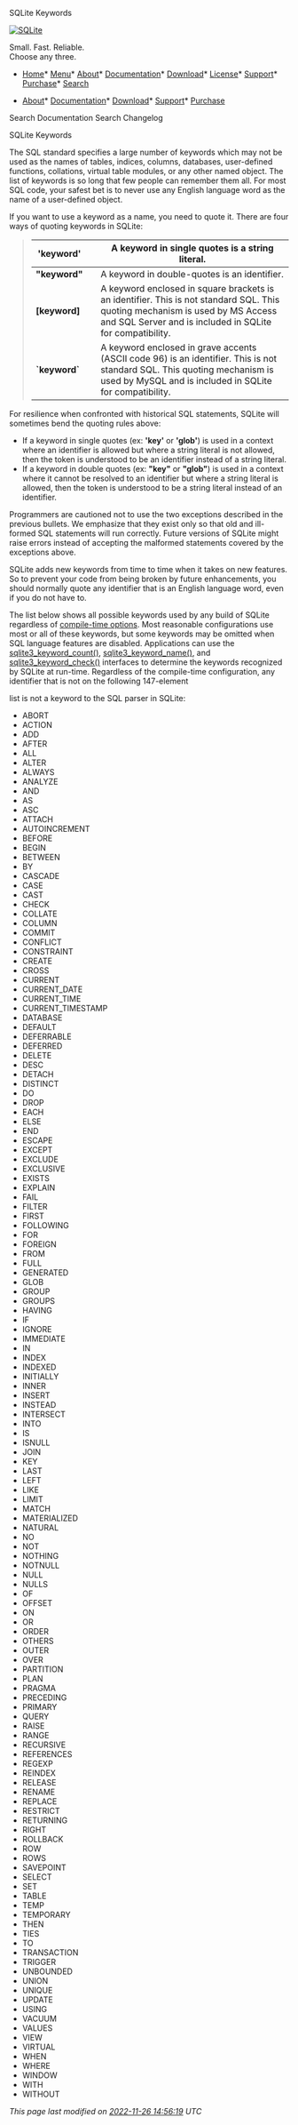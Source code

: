 




SQLite Keywords




[![SQLite](images/sqlite370_banner.gif)](index.html)


Small. Fast. Reliable.  
Choose any three.


* [Home](index.html)* [Menu](javascript:void(0))* [About](about.html)* [Documentation](docs.html)* [Download](download.html)* [License](copyright.html)* [Support](support.html)* [Purchase](prosupport.html)* [Search](javascript:void(0))




* [About](about.html)* [Documentation](docs.html)* [Download](download.html)* [Support](support.html)* [Purchase](prosupport.html)






Search Documentation
Search Changelog










SQLite Keywords


The SQL standard specifies a large number of keywords which may not
be used as the names of tables, indices, columns, databases, user\-defined
functions, collations, virtual table modules, or any other named object.
The list of keywords is so long that few people can remember them all.
For most SQL code, your safest bet is to never use any English language
word as the name of a user\-defined object.


If you want to use a keyword as a name, you need to quote it. There
are four ways of quoting keywords in SQLite:






> | **'keyword'** |  | A keyword in single quotes is a string literal. |
> | --- | --- | --- |
> | **"keyword"** |  | A keyword in double\-quotes is an identifier. |
> | **\[keyword]** |  | A keyword enclosed in square brackets is   an identifier. This is not standard SQL. This quoting mechanism  is used by MS Access and SQL Server and is included in SQLite for  compatibility. |
> | **\`keyword\`** |  | A keyword enclosed in grave accents (ASCII code 96\) is   an identifier. This is not standard SQL. This quoting mechanism  is used by MySQL and is included in SQLite for  compatibility. |


For resilience when confronted with historical SQL statements, SQLite
will sometimes bend the quoting rules above:


* If a keyword in single
quotes (ex: **'key'** or **'glob'**) is used in a context where
an identifier is allowed but where a string literal is not allowed, then
the token is understood to be an identifier instead of a string literal.
* If a keyword in double
quotes (ex: **"key"** or **"glob"**) is used in a context where
it cannot be resolved to an identifier but where a string literal
is allowed, then the token is understood to be a string literal instead
of an identifier.


Programmers are cautioned not to use the two exceptions described in
the previous bullets. We emphasize that they exist only so that old
and ill\-formed SQL statements will run correctly. Future versions of
SQLite might raise errors instead of accepting the malformed
statements covered by the exceptions above.



SQLite adds new keywords from time to time when it takes on new features.
So to prevent your code from being broken by future enhancements, you should
normally quote any identifier that is an English language word, even if
you do not have to.




The list below shows all possible keywords used by any build of
SQLite regardless of [compile\-time options](compile.html). 
Most reasonable configurations use most or all of these keywords,
but some keywords may be omitted when SQL language features are
disabled.
Applications can use the
[sqlite3\_keyword\_count()](c3ref/keyword_check.html), [sqlite3\_keyword\_name()](c3ref/keyword_check.html), and
[sqlite3\_keyword\_check()](c3ref/keyword_check.html) interfaces to determine the keywords
recognized by SQLite at run\-time.
Regardless of the compile\-time configuration, any identifier that is not on
the following 147\-element

list is not a keyword to the SQL parser in SQLite:




* ABORT
* ACTION
* ADD
* AFTER
* ALL
* ALTER
* ALWAYS
* ANALYZE
* AND
* AS
* ASC
* ATTACH
* AUTOINCREMENT
* BEFORE
* BEGIN
* BETWEEN
* BY
* CASCADE
* CASE
* CAST
* CHECK
* COLLATE
* COLUMN
* COMMIT
* CONFLICT
* CONSTRAINT
* CREATE
* CROSS
* CURRENT
* CURRENT\_DATE
* CURRENT\_TIME
* CURRENT\_TIMESTAMP
* DATABASE
* DEFAULT
* DEFERRABLE
* DEFERRED
* DELETE
* DESC
* DETACH
* DISTINCT
* DO
* DROP
* EACH
* ELSE
* END
* ESCAPE
* EXCEPT
* EXCLUDE
* EXCLUSIVE
* EXISTS
* EXPLAIN
* FAIL
* FILTER
* FIRST
* FOLLOWING
* FOR
* FOREIGN
* FROM
* FULL
* GENERATED
* GLOB
* GROUP
* GROUPS
* HAVING
* IF
* IGNORE
* IMMEDIATE
* IN
* INDEX
* INDEXED
* INITIALLY
* INNER
* INSERT
* INSTEAD
* INTERSECT
* INTO
* IS
* ISNULL
* JOIN
* KEY
* LAST
* LEFT
* LIKE
* LIMIT
* MATCH
* MATERIALIZED
* NATURAL
* NO
* NOT
* NOTHING
* NOTNULL
* NULL
* NULLS
* OF
* OFFSET
* ON
* OR
* ORDER
* OTHERS
* OUTER
* OVER
* PARTITION
* PLAN
* PRAGMA
* PRECEDING
* PRIMARY
* QUERY
* RAISE
* RANGE
* RECURSIVE
* REFERENCES
* REGEXP
* REINDEX
* RELEASE
* RENAME
* REPLACE
* RESTRICT
* RETURNING
* RIGHT
* ROLLBACK
* ROW
* ROWS
* SAVEPOINT
* SELECT
* SET
* TABLE
* TEMP
* TEMPORARY
* THEN
* TIES
* TO
* TRANSACTION
* TRIGGER
* UNBOUNDED
* UNION
* UNIQUE
* UPDATE
* USING
* VACUUM
* VALUES
* VIEW
* VIRTUAL
* WHEN
* WHERE
* WINDOW
* WITH
* WITHOUT

*This page last modified on [2022\-11\-26 14:56:19](https://sqlite.org/docsrc/honeypot) UTC* 


